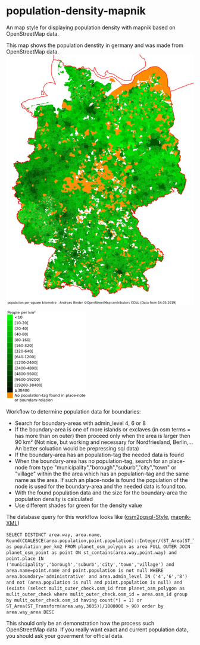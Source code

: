 # population-density-mapnik
An map style for displaying population density with mapnik based on OpenStreetMap data.

This map shows the population denstity in germany and was made from OpenStreetMap data. 
![alt text](https://github.com/codingABI/population-density-mapnik/blob/master/population-density.png)

![alt text](https://github.com/codingABI/population-density-mapnik/blob/master/population-density-legend.png)

Workflow to determine population data for boundaries:
- Search for boundary-areas with admin_level 4, 6 or 8
- If the boundary-area is one of more islands or exclaves (in osm terms = has more than on outer) then proceed only when the area is larger then 90 km² (Not nice, but working and necessary for Nordfriesland, Berlin,... An better soluation would be prepressing sql data)
- If the boundary-area has an population-tag the needed data is found
- When the boundary-area has no population-tag, search for an place-node from type "municipality","borough","suburb","city","town" or "village" within the the area which has an population-tag and the same name as the area. If such an place-node is found the population of the node is used for the boundary-area and the needed data is found too.
- With the found population data and the size for the boundary-area the population density is calculated
- Use different shades for green for the density value

The database query for this workflow looks like ([osm2pgsql-Style](population-density.style), [mapnik-XML](population-density.xml))
```
SELECT DISTINCT area.way, area.name, Round(COALESCE(area.population,point.population)::Integer/(ST_Area(ST_Transform(area.way,3035))/1000000)) as population_per_km2 FROM planet_osm_polygon as area FULL OUTER JOIN planet_osm_point as point ON st_contains(area.way,point.way) and point.place IN ('municipality','borough','suburb','city','town','village') and area.name=point.name and point.population is not null WHERE area.boundary='administrative' and area.admin_level IN ('4','6','8') and not (area.population is null and point.population is null) and (exists (select mulit_outer_check.osm_id from planet_osm_polygon as mulit_outer_check where mulit_outer_check.osm_id = area.osm_id group by mulit_outer_check.osm_id having count(*) = 1) or ST_Area(ST_Transform(area.way,3035))/1000000 > 90) order by area.way_area DESC
```

This should only be an demonstration how the process such OpenStreetMap data. If you really want exact and current population data, you should ask your goverment for official data.

